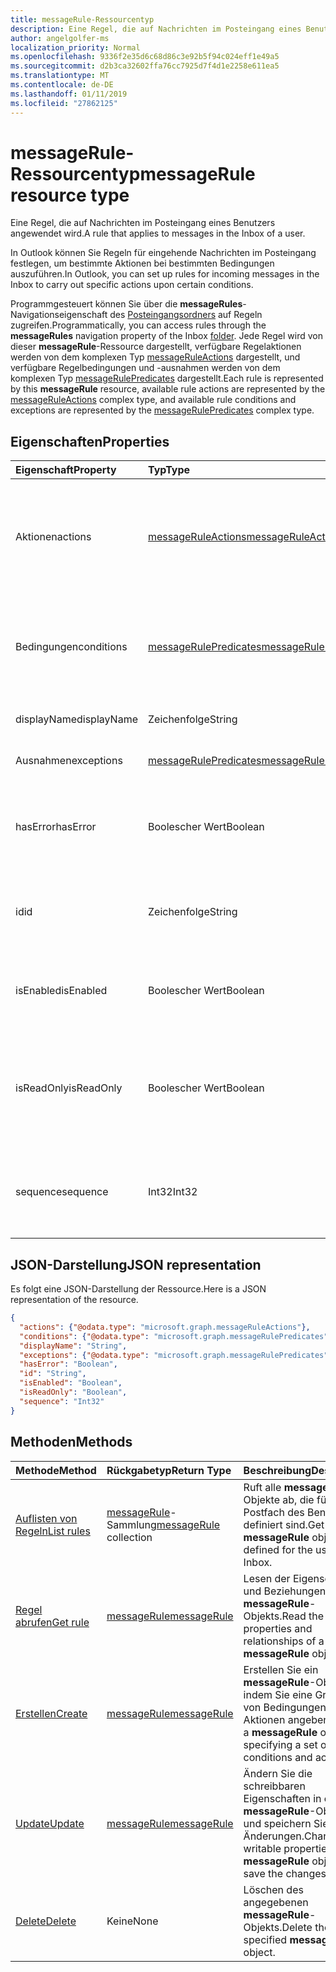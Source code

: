 ```yaml
---
title: messageRule-Ressourcentyp
description: Eine Regel, die auf Nachrichten im Posteingang eines Benutzers angewendet wird.
author: angelgolfer-ms
localization_priority: Normal
ms.openlocfilehash: 9336f2e35d6c68d86c3e92b5f94c024eff1e49a5
ms.sourcegitcommit: d2b3ca32602ffa76cc7925d7f4d1e2258e611ea5
ms.translationtype: MT
ms.contentlocale: de-DE
ms.lasthandoff: 01/11/2019
ms.locfileid: "27862125"
---
```

# <a name="messagerule-resource-type"></a><span data-ttu-id="a1b14-103">messageRule-Ressourcentyp</span><span class="sxs-lookup"><span data-stu-id="a1b14-103">messageRule resource type</span></span>


<span data-ttu-id="a1b14-104">Eine Regel, die auf Nachrichten im Posteingang eines Benutzers angewendet wird.</span><span class="sxs-lookup"><span data-stu-id="a1b14-104">A rule that applies to messages in the Inbox of a user.</span></span>

<span data-ttu-id="a1b14-105">In Outlook können Sie Regeln für eingehende Nachrichten im Posteingang festlegen, um bestimmte Aktionen bei bestimmten Bedingungen auszuführen.</span><span class="sxs-lookup"><span data-stu-id="a1b14-105">In Outlook, you can set up rules for incoming messages in the Inbox to carry out specific actions upon certain conditions.</span></span> 

<span data-ttu-id="a1b14-106">Programmgesteuert können Sie über die **messageRules**-Navigationseigenschaft des [Posteingangsordners](mailfolder.md) auf Regeln zugreifen.</span><span class="sxs-lookup"><span data-stu-id="a1b14-106">Programmatically, you can access rules through the **messageRules** navigation property of the Inbox [folder](mailfolder.md).</span></span> <span data-ttu-id="a1b14-107">Jede Regel wird von dieser **messageRule**-Ressource dargestellt, verfügbare Regelaktionen werden von dem komplexen Typ [messageRuleActions](messageruleactions.md) dargestellt, und verfügbare Regelbedingungen und -ausnahmen werden von dem komplexen Typ [messageRulePredicates](messagerulepredicates.md) dargestellt.</span><span class="sxs-lookup"><span data-stu-id="a1b14-107">Each rule is represented by this **messageRule** resource, available rule actions are represented by the [messageRuleActions](messageruleactions.md) complex type, and available rule conditions and exceptions are represented by the [messageRulePredicates](messagerulepredicates.md) complex type.</span></span>


## <a name="properties"></a><span data-ttu-id="a1b14-108">Eigenschaften</span><span class="sxs-lookup"><span data-stu-id="a1b14-108">Properties</span></span>
| <span data-ttu-id="a1b14-109">Eigenschaft</span><span class="sxs-lookup"><span data-stu-id="a1b14-109">Property</span></span>     | <span data-ttu-id="a1b14-110">Typ</span><span class="sxs-lookup"><span data-stu-id="a1b14-110">Type</span></span>   |<span data-ttu-id="a1b14-111">Beschreibung</span><span class="sxs-lookup"><span data-stu-id="a1b14-111">Description</span></span>|
|:---------------|:--------|:----------|
| <span data-ttu-id="a1b14-112">Aktionen</span><span class="sxs-lookup"><span data-stu-id="a1b14-112">actions</span></span> | [<span data-ttu-id="a1b14-113">messageRuleActions</span><span class="sxs-lookup"><span data-stu-id="a1b14-113">messageRuleActions</span></span>](messageruleactions.md) | <span data-ttu-id="a1b14-114">Aktionen, die auf eine Nachricht angewendet werden, wenn die entsprechenden Bedingungen erfüllt sind.</span><span class="sxs-lookup"><span data-stu-id="a1b14-114">Actions to be taken on a message when the corresponding conditions are fulfilled.</span></span> |
| <span data-ttu-id="a1b14-115">Bedingungen</span><span class="sxs-lookup"><span data-stu-id="a1b14-115">conditions</span></span> | [<span data-ttu-id="a1b14-116">messageRulePredicates</span><span class="sxs-lookup"><span data-stu-id="a1b14-116">messageRulePredicates</span></span>](messagerulepredicates.md) | <span data-ttu-id="a1b14-117">Bedingungen, die bei Erfüllung die entsprechenden Aktionen für diese Regel auslösen.</span><span class="sxs-lookup"><span data-stu-id="a1b14-117">Conditions that when fulfilled, will trigger the corresponding actions for that rule.</span></span> |
| <span data-ttu-id="a1b14-118">displayName</span><span class="sxs-lookup"><span data-stu-id="a1b14-118">displayName</span></span> | <span data-ttu-id="a1b14-119">Zeichenfolge</span><span class="sxs-lookup"><span data-stu-id="a1b14-119">String</span></span> | <span data-ttu-id="a1b14-120">Der Anzeigename der Regel.</span><span class="sxs-lookup"><span data-stu-id="a1b14-120">The display name of the rule.</span></span> |
| <span data-ttu-id="a1b14-121">Ausnahmen</span><span class="sxs-lookup"><span data-stu-id="a1b14-121">exceptions</span></span> | [<span data-ttu-id="a1b14-122">messageRulePredicates</span><span class="sxs-lookup"><span data-stu-id="a1b14-122">messageRulePredicates</span></span>](messagerulepredicates.md) | <span data-ttu-id="a1b14-123">Ausnahmebedingungen für die Regel.</span><span class="sxs-lookup"><span data-stu-id="a1b14-123">Exception conditions for the rule.</span></span> |
| <span data-ttu-id="a1b14-124">hasError</span><span class="sxs-lookup"><span data-stu-id="a1b14-124">hasError</span></span> | <span data-ttu-id="a1b14-125">Boolescher Wert</span><span class="sxs-lookup"><span data-stu-id="a1b14-125">Boolean</span></span> | <span data-ttu-id="a1b14-126">Gibt an, ob sich die Regel in einem Fehlerzustand befindet.</span><span class="sxs-lookup"><span data-stu-id="a1b14-126">Indicates whether the rule is in an error condition.</span></span> <span data-ttu-id="a1b14-127">Schreibgeschützt.</span><span class="sxs-lookup"><span data-stu-id="a1b14-127">Read-only.</span></span> |
| <span data-ttu-id="a1b14-128">id</span><span class="sxs-lookup"><span data-stu-id="a1b14-128">id</span></span> |<span data-ttu-id="a1b14-129">Zeichenfolge</span><span class="sxs-lookup"><span data-stu-id="a1b14-129">String</span></span>|<span data-ttu-id="a1b14-130">Der eindeutige Bezeichner der Regel.</span><span class="sxs-lookup"><span data-stu-id="a1b14-130">The unique identifier of the rule.</span></span> <span data-ttu-id="a1b14-131">Schreibgeschützt.</span><span class="sxs-lookup"><span data-stu-id="a1b14-131">Read-only.</span></span>|
| <span data-ttu-id="a1b14-132">isEnabled</span><span class="sxs-lookup"><span data-stu-id="a1b14-132">isEnabled</span></span> | <span data-ttu-id="a1b14-133">Boolescher Wert</span><span class="sxs-lookup"><span data-stu-id="a1b14-133">Boolean</span></span> | <span data-ttu-id="a1b14-134">Gibt an, ob die Regel auf Nachrichten angewendet werden kann.</span><span class="sxs-lookup"><span data-stu-id="a1b14-134">Indicates whether the rule is enabled to be applied to messages.</span></span> |
| <span data-ttu-id="a1b14-135">isReadOnly</span><span class="sxs-lookup"><span data-stu-id="a1b14-135">isReadOnly</span></span> | <span data-ttu-id="a1b14-136">Boolescher Wert</span><span class="sxs-lookup"><span data-stu-id="a1b14-136">Boolean</span></span> | <span data-ttu-id="a1b14-137">Gibt an, ob die Regel schreibgeschützt ist und von der Regel-REST-API nicht geändert oder gelöscht werden kann.</span><span class="sxs-lookup"><span data-stu-id="a1b14-137">Indicates if the rule is read-only and cannot be modified or deleted by the rules REST API.</span></span> |
| <span data-ttu-id="a1b14-138">sequence</span><span class="sxs-lookup"><span data-stu-id="a1b14-138">sequence</span></span> | <span data-ttu-id="a1b14-139">Int32</span><span class="sxs-lookup"><span data-stu-id="a1b14-139">Int32</span></span> | <span data-ttu-id="a1b14-140">Gibt die Reihenfolge an, in der die Regel zusammen mit anderen Regeln ausgeführt wird.</span><span class="sxs-lookup"><span data-stu-id="a1b14-140">Indicates the order in which the rule is executed, among other rules.</span></span> |


## <a name="json-representation"></a><span data-ttu-id="a1b14-141">JSON-Darstellung</span><span class="sxs-lookup"><span data-stu-id="a1b14-141">JSON representation</span></span>
<span data-ttu-id="a1b14-142">Es folgt eine JSON-Darstellung der Ressource.</span><span class="sxs-lookup"><span data-stu-id="a1b14-142">Here is a JSON representation of the resource.</span></span>

<!-- {
  "blockType": "resource",
  "optionalProperties": [
   ],
   "baseType": "microsoft.graph.entity",
  "@odata.type": "microsoft.graph.messageRule"
}-->

```json
{
  "actions": {"@odata.type": "microsoft.graph.messageRuleActions"},
  "conditions": {"@odata.type": "microsoft.graph.messageRulePredicates"},
  "displayName": "String",
  "exceptions": {"@odata.type": "microsoft.graph.messageRulePredicates"},
  "hasError": "Boolean",
  "id": "String",
  "isEnabled": "Boolean",
  "isReadOnly": "Boolean",
  "sequence": "Int32"
}

```

## <a name="methods"></a><span data-ttu-id="a1b14-143">Methoden</span><span class="sxs-lookup"><span data-stu-id="a1b14-143">Methods</span></span>
| <span data-ttu-id="a1b14-144">Methode</span><span class="sxs-lookup"><span data-stu-id="a1b14-144">Method</span></span>           | <span data-ttu-id="a1b14-145">Rückgabetyp</span><span class="sxs-lookup"><span data-stu-id="a1b14-145">Return Type</span></span>    |<span data-ttu-id="a1b14-146">Beschreibung</span><span class="sxs-lookup"><span data-stu-id="a1b14-146">Description</span></span>|
|:---------------|:--------|:----------|
|[<span data-ttu-id="a1b14-147">Auflisten von Regeln</span><span class="sxs-lookup"><span data-stu-id="a1b14-147">List rules</span></span>](../api/mailfolder-list-messagerules.md) | <span data-ttu-id="a1b14-148">[messageRule](messagerule.md)-Sammlung</span><span class="sxs-lookup"><span data-stu-id="a1b14-148">[messageRule](messagerule.md) collection</span></span> |<span data-ttu-id="a1b14-149">Ruft alle **messageRule**-Objekte ab, die für das Postfach des Benutzers definiert sind.</span><span class="sxs-lookup"><span data-stu-id="a1b14-149">Get all the **messageRule** objects defined for the user's Inbox.</span></span>|
|[<span data-ttu-id="a1b14-150">Regel abrufen</span><span class="sxs-lookup"><span data-stu-id="a1b14-150">Get rule</span></span>](../api/messagerule-get.md) | [<span data-ttu-id="a1b14-151">messageRule</span><span class="sxs-lookup"><span data-stu-id="a1b14-151">messageRule</span></span>](messagerule.md) |<span data-ttu-id="a1b14-152">Lesen der Eigenschaften und Beziehungen eines **messageRule**-Objekts.</span><span class="sxs-lookup"><span data-stu-id="a1b14-152">Read the properties and relationships of a **messageRule** object.</span></span>|
|[<span data-ttu-id="a1b14-153">Erstellen</span><span class="sxs-lookup"><span data-stu-id="a1b14-153">Create</span></span>](../api/mailfolder-post-messagerules.md) | [<span data-ttu-id="a1b14-154">messageRule</span><span class="sxs-lookup"><span data-stu-id="a1b14-154">messageRule</span></span>](messagerule.md) |<span data-ttu-id="a1b14-155">Erstellen Sie ein  **messageRule**-Objekt, indem Sie eine Gruppe von Bedingungen und Aktionen angeben.</span><span class="sxs-lookup"><span data-stu-id="a1b14-155">Create a **messageRule** object by specifying a set of conditions and actions.</span></span>|
|[<span data-ttu-id="a1b14-156">Update</span><span class="sxs-lookup"><span data-stu-id="a1b14-156">Update</span></span>](../api/messagerule-update.md) | [<span data-ttu-id="a1b14-157">messageRule</span><span class="sxs-lookup"><span data-stu-id="a1b14-157">messageRule</span></span>](messagerule.md) |<span data-ttu-id="a1b14-158">Ändern Sie die schreibbaren Eigenschaften in einem **messageRule**-Objekt, und speichern Sie die Änderungen.</span><span class="sxs-lookup"><span data-stu-id="a1b14-158">Change writable properties on a **messageRule** object and save the changes.</span></span> |
|[<span data-ttu-id="a1b14-159">Delete</span><span class="sxs-lookup"><span data-stu-id="a1b14-159">Delete</span></span>](../api/messagerule-delete.md) | <span data-ttu-id="a1b14-160">Keine</span><span class="sxs-lookup"><span data-stu-id="a1b14-160">None</span></span> |<span data-ttu-id="a1b14-161">Löschen des angegebenen **messageRule**-Objekts.</span><span class="sxs-lookup"><span data-stu-id="a1b14-161">Delete the specified **messageRule** object.</span></span> |

<!-- uuid: 8fcb5dbc-d5aa-4681-8e31-b001d5168d79
2015-10-25 14:57:30 UTC -->
<!-- {
  "type": "#page.annotation",
  "description": "messageRule resource",
  "keywords": "",
  "section": "documentation",
  "tocPath": ""
}-->
